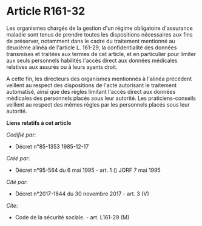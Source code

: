 # Article R161-32

Les organismes chargés de la gestion d'un régime obligatoire d'assurance maladie sont tenus de prendre toutes les
dispositions nécessaires aux fins de préserver, notamment dans le cadre du traitement mentionné au deuxième alinéa de
l'article L. 161-29, la confidentialité des données transmises et traitées aux termes de cet article, et en particulier pour
limiter aux seuls personnels habilités l'accès direct aux données médicales relatives aux assurés ou à leurs ayants droit.

A cette fin, les directeurs des organismes mentionnés à l'alinéa précédent veillent au respect des dispositions de l'acte
autorisant le traitement automatisé, ainsi que des règles limitant l'accès direct aux données médicales des personnels placés
sous leur autorité. Les praticiens-conseils veillent au respect des mêmes règles par les personnels placés sous leur
autorité.

**Liens relatifs à cet article**

_Codifié par_:

  - Décret n°85-1353 1985-12-17

_Créé par_:

  - Décret n°95-564 du 6 mai 1995 - art. 1 () JORF 7 mai 1995

_Cité par_:

  - Décret n°2017-1644 du 30 novembre 2017 - art. 3 (V)

_Cite_:

  - Code de la sécurité sociale. - art. L161-29 (M)

